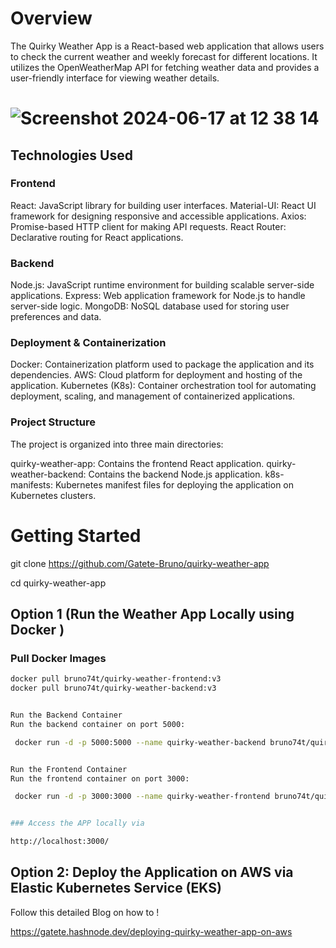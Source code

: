 # Overview
The Quirky Weather App is a React-based web application that allows users to check the current weather and weekly forecast for different locations. It utilizes the OpenWeatherMap API for fetching weather data and provides a user-friendly interface for viewing weather details.

![Screenshot 2024-06-17 at 12 38 14](https://github.com/Gatete-Bruno/quirky-weather-app/assets/64279605/73a3f3ee-b599-471e-a20f-1370e3f3d3d1)
=======

## Technologies Used

### Frontend
React: JavaScript library for building user interfaces.
Material-UI: React UI framework for designing responsive and accessible applications.
Axios: Promise-based HTTP client for making API requests.
React Router: Declarative routing for React applications.

### Backend
Node.js: JavaScript runtime environment for building scalable server-side applications.
Express: Web application framework for Node.js to handle server-side logic.
MongoDB: NoSQL database used for storing user preferences and data.

### Deployment & Containerization
Docker: Containerization platform used to package the application and its dependencies.
AWS: Cloud platform for deployment and hosting of the application.
Kubernetes (K8s): Container orchestration tool for automating deployment, scaling, and management of containerized applications.

### Project Structure
The project is organized into three main directories:

quirky-weather-app: Contains the frontend React application.
quirky-weather-backend: Contains the backend Node.js application.
k8s-manifests: Kubernetes manifest files for deploying the application on Kubernetes clusters.


# Getting Started

git clone https://github.com/Gatete-Bruno/quirky-weather-app

cd quirky-weather-app

## Option 1 (Run the Weather App Locally using Docker )

### Pull Docker Images

```bash
docker pull bruno74t/quirky-weather-frontend:v3
docker pull bruno74t/quirky-weather-backend:v3


Run the Backend Container
Run the backend container on port 5000:

 docker run -d -p 5000:5000 --name quirky-weather-backend bruno74t/quirky-weather-backend:v3


Run the Frontend Container
Run the frontend container on port 3000:

 docker run -d -p 3000:3000 --name quirky-weather-frontend bruno74t/quirky-weather-frontend:v3


### Access the APP locally via  

http://localhost:3000/

```

## Option 2: Deploy the Application on AWS via Elastic Kubernetes Service (EKS)

Follow this detailed Blog on how to !

https://gatete.hashnode.dev/deploying-quirky-weather-app-on-aws


